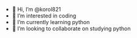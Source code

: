 - 👋 Hi, I’m @korol821
- 👀 I’m interested in coding
- 🌱 I’m currently learning python
- 💞️ I’m looking to collaborate on studying python


<!---
korol821/korol821 is a ✨ special ✨ repository because its `README.md` (this file) appears on your GitHub profile.
You can click the Preview link to take a look at your changes.
--->
